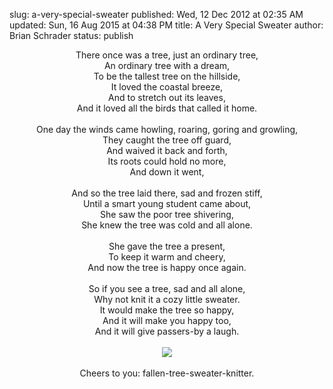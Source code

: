 slug: a-very-special-sweater
published: Wed, 12 Dec 2012 at 02:35 AM
updated: Sun, 16 Aug 2015 at 04:38 PM
title: A Very Special Sweater
author: Brian Schrader
status: publish

<center><p>There once was a tree, just an ordinary tree, <br>An ordinary tree with a dream, <br>To be the tallest tree on the hillside, <br>It loved the coastal breeze, <br>And to stretch out its leaves, <br>And it loved all the birds that called it home. <br><br>One day the winds came howling, roaring, goring and growling,<br>They caught the tree off guard, <br>And waived it back and forth, <br>Its roots could hold no more, <br>And down it went,<br><br>And so the tree laid there, sad and frozen stiff, <br>Until a smart young student came about, <br>She saw the poor tree shivering, <br>She knew the tree was cold and all alone. <br><br>She gave the tree a present, <br>To keep it warm and cheery, <br>And now the tree is happy once again. <br><br>So if you see a tree, sad and all alone, <br>Why not knit it a cozy little sweater. <br>It would make the tree so happy, <br>And it will make you happy too, <br>And it will give passers-by a laugh. <br><br><a href=\"http://images.biteofanapple.com/blog/tree-with-sweater.jpg\"><img class=\"body-image-center\" src=\"http://images.biteofanapple.com/blog/tree-with-sweater.jpg\" style=\"width:60%;\"></a><br><br>Cheers to you: fallen-tree-sweater-knitter. </center>

